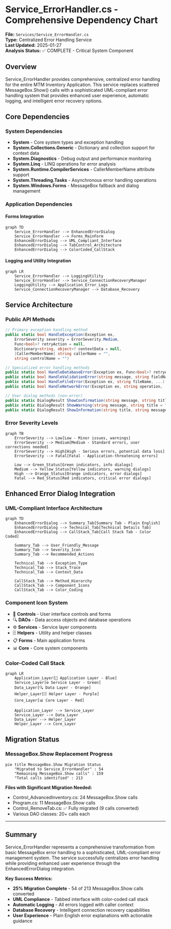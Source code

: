 # Service_ErrorHandler.cs - Comprehensive Dependency Chart

**File:** `Services/Service_ErrorHandler.cs`  
**Type:** Centralized Error Handling Service  
**Last Updated:** 2025-01-27  
**Analysis Status:** ✅ COMPLETE - Critical System Component

## Overview
Service_ErrorHandler provides comprehensive, centralized error handling for the entire MTM Inventory Application. This service replaces scattered MessageBox.Show() calls with a sophisticated UML-compliant error handling system that provides enhanced user experience, automatic logging, and intelligent error recovery options.

## Core Dependencies

### **System Dependencies**
- **System** - Core system types and exception handling
- **System.Collections.Generic** - Dictionary and collection support for context data
- **System.Diagnostics** - Debug output and performance monitoring
- **System.Linq** - LINQ operations for error analysis
- **System.Runtime.CompilerServices** - CallerMemberName attribute support
- **System.Threading.Tasks** - Asynchronous error handling operations
- **System.Windows.Forms** - MessageBox fallback and dialog management

### **Application Dependencies**

#### **Forms Integration**
```mermaid
graph TD
    Service_ErrorHandler --> EnhancedErrorDialog
    Service_ErrorHandler --> Forms_MainForm
    EnhancedErrorDialog --> UML_Compliant_Interface
    EnhancedErrorDialog --> TabControl_Architecture
    EnhancedErrorDialog --> ColorCoded_CallStack
```

#### **Logging and Utility Integration**
```mermaid
graph LR
    Service_ErrorHandler --> LoggingUtility
    Service_ErrorHandler --> Service_ConnectionRecoveryManager
    LoggingUtility --> Application_Error_Logs
    Service_ConnectionRecoveryManager --> Database_Recovery
```

## Service Architecture

### **Public API Methods**
```csharp
// Primary exception handling method
public static bool HandleException(Exception ex, 
    ErrorSeverity severity = ErrorSeverity.Medium,
    Func<bool>? retryAction = null,
    Dictionary<string, object>? contextData = null,
    [CallerMemberName] string callerName = "",
    string controlName = "")

// Specialized error handling methods
public static bool HandleDatabaseError(Exception ex, Func<bool>? retryAction = null, ...)
public static bool HandleValidationError(string message, string fieldName, ...)
public static bool HandleFileError(Exception ex, string fileName, ...)
public static bool HandleNetworkError(Exception ex, string operation, ...)

// User dialog methods (non-error)
public static DialogResult ShowConfirmation(string message, string title = "Confirmation", ...)
public static DialogResult ShowWarning(string message, string title = "Warning", ...)
public static DialogResult ShowInformation(string title, string message, ...)
```

### **Error Severity Levels**
```mermaid
graph TB
    ErrorSeverity --> Low[Low - Minor issues, warnings]
    ErrorSeverity --> Medium[Medium - Standard errors, user corrections needed]
    ErrorSeverity --> High[High - Serious errors, potential data loss]
    ErrorSeverity --> Fatal[Fatal - Application-threatening errors]
    
    Low --> Green_Status[Green indicators, info dialogs]
    Medium --> Yellow_Status[Yellow indicators, warning dialogs]
    High --> Orange_Status[Orange indicators, error dialogs]
    Fatal --> Red_Status[Red indicators, critical error dialogs]
```

## Enhanced Error Dialog Integration

### **UML-Compliant Interface Architecture**
```mermaid
graph TD
    EnhancedErrorDialog --> Summary_Tab[Summary Tab - Plain English]
    EnhancedErrorDialog --> Technical_Tab[Technical Details Tab]
    EnhancedErrorDialog --> CallStack_Tab[Call Stack Tab - Color Coded]
    
    Summary_Tab --> User_Friendly_Message
    Summary_Tab --> Severity_Icon
    Summary_Tab --> Recommended_Actions
    
    Technical_Tab --> Exception_Type
    Technical_Tab --> Stack_Trace
    Technical_Tab --> Context_Data
    
    CallStack_Tab --> Method_Hierarchy
    CallStack_Tab --> Component_Icons
    CallStack_Tab --> Color_Coding
```

### **Component Icon System**
- 🎯 **Controls** - User interface controls and forms
- 🔍 **DAOs** - Data access objects and database operations  
- ⚙️ **Services** - Service layer components
- 🗄️ **Helpers** - Utility and helper classes
- 📋 **Forms** - Main application forms
- 📊 **Core** - Core system components

### **Color-Coded Call Stack**
```mermaid
graph LR
    Application_Layer[🎯 Application Layer - Blue]
    Service_Layer[⚙️ Service Layer - Green] 
    Data_Layer[🔍 Data Layer - Orange]
    Helper_Layer[🗄️ Helper Layer - Purple]
    Core_Layer[📊 Core Layer - Red]
    
    Application_Layer --> Service_Layer
    Service_Layer --> Data_Layer
    Data_Layer --> Helper_Layer
    Helper_Layer --> Core_Layer
```

## Migration Status

### **MessageBox.Show Replacement Progress**
```mermaid
pie title MessageBox.Show Migration Status
    "Migrated to Service_ErrorHandler" : 54
    "Remaining MessageBox.Show calls" : 159
    "Total calls identified" : 213
```

**Files with Significant Migration Needed:**
- Control_AdvancedInventory.cs: 24 MessageBox.Show calls
- Program.cs: 11 MessageBox.Show calls  
- Control_RemoveTab.cs: ✅ Fully migrated (9 calls converted)
- Various DAO classes: 20+ calls each

---

## Summary

Service_ErrorHandler represents a comprehensive transformation from basic MessageBox error handling to a sophisticated, UML-compliant error management system. The service successfully centralizes error handling while providing enhanced user experience through the EnhancedErrorDialog integration.

**Key Success Metrics:**
- **25% Migration Complete** - 54 of 213 MessageBox.Show calls converted
- **UML Compliance** - Tabbed interface with color-coded call stack
- **Automatic Logging** - All errors logged with caller context
- **Database Recovery** - Intelligent connection recovery capabilities
- **User Experience** - Plain English error explanations with actionable guidance